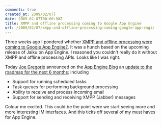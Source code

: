 ```yaml
---
comments: true
created_at: 2009/02/07}
date: 2009-02-07T00:00:00Z
title: XMPP and offline processing coming to Google App Engine
url: /2009/02/07/xmpp-and-offline-processing-coming-google-app-engi/
---
```


Three weeks ago I pondered whether [XMPP and offline processing were coming to Google App Engine?](http://morethanseven.net/2009/01/15/are-xmpp-and-offline-processing-coming-google-app-/). It was a hunch based on the upcoming release of Jaiku on App Engine. I reasoned you couldn't really do it without XMPP and offline processing APIs. Looks like I was right.

Today [Joe Gregorio](http://bitworking.org/news/) announced on the [App Engine Blog](http://googleappengine.blogspot.com/) an [update to the roadmap for the next 6 months](http://googleappengine.blogspot.com/2009/02/roadmap-update.html); including

-   Support for running scheduled tasks
-   Task queues for performing background processing
-   Ability to receive and process incoming email
-   Support for sending and receiving XMPP (Jabber) messages

Colour me excited. This could be the point were we start seeing more and more interesting IM interfaces. And this ticks off several of my must haves for App Engine.
